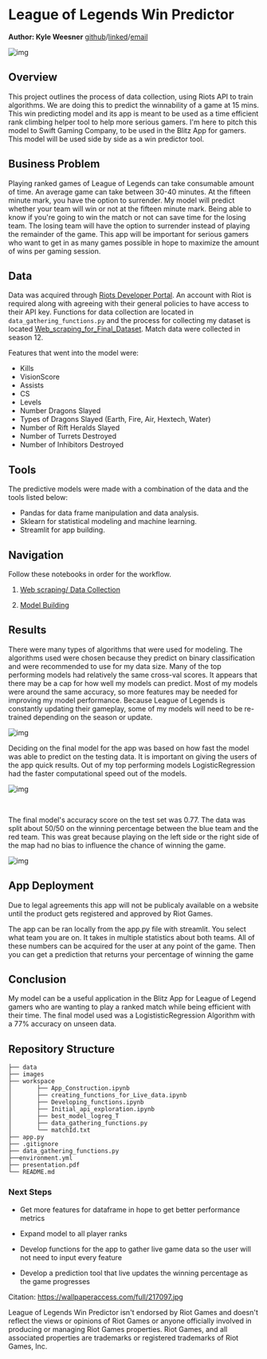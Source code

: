 # League of Legends Win Predictor
 
 
**Author: Kyle Weesner**
[github](https://github.com/KyleWeesner)/[linked](https://www.linkedin.com/in/kyleweesner/)/[email](mailto:weesnerkew@yahoo.com)
 
![img](https://wallpaperaccess.com/full/217097.jpg)


## Overview

This project outlines the process of data collection, using Riots API to train algorithms.  We are doing this to predict the winnability of a game at 15 mins.  This win predicting model and its app is meant to be used as a time efficient rank climbing helper tool to help more serious gamers.  I'm here to pitch this model to Swift Gaming Company, to be used in the Blitz App for gamers.  This model will be used side by side as a win predictor tool.  

## Business Problem

Playing ranked games of League of Legends can take consumable amount of time.  An average game can take between 30-40 minutes.  At the fifteen minute mark, you have the option to surrender.  My model will predict whether your team will win or not at the fifteen minute mark.  Being able to know if you're going to win the match or not can save time for the losing team.  The losing team will have the option to surrender instead of playing the remainder of the game.  This app will be important for serious gamers who want to get in as many games possible in hope to maximize the amount of wins per gaming session.

 
## Data
Data was acquired through [Riots Developer Portal](https://developer.riotgames.com/).  An account with Riot is required along with agreeing with their general policies to have access to their API key.  Functions for data collection are located in `data_gathering_functions.py` and the process for collecting my dataset is located [Web_scraping_for_Final_Dataset](https://github.com/KyleWeesner/Catpstone-exploration/blob/main/Untitled_Folder/Web_scraping_for_Final_Dataset.ipynb). Match data were collected in season 12.

Features that went into the model were:
- Kills
- VisionScore 
- Assists
- CS 
- Levels
- Number Dragons Slayed
- Types of Dragons Slayed (Earth, Fire, Air, Hextech, Water)
- Number of Rift Heralds Slayed
- Number of Turrets Destroyed
- Number of Inhibitors Destroyed

 
## Tools
The predictive models were made with a combination of the data and the tools listed below:
- Pandas for data frame manipulation and data analysis.  
- Sklearn for statistical modeling and machine learning.
- Streamlit for app building.  

## Navigation

Follow these notebooks in order for the workflow.

1. [Web scraping/ Data Collection](https://github.com/KyleWeesner/Catpstone-exploration/blob/main/Web_scraping_for_Final_Dataset.ipynb)

2. [Model Building](https://github.com/KyleWeesner/Catpstone-exploration/blob/main/Modeling.ipynb)



## Results
There were many types of algorithms that were used for modeling.  The algorithms used were chosen because they predict on binary classification and were recommended to use for my data size.  Many of the top performing models had relatively the same cross-val scores.  It appears that there may be a cap for how well my models can predict.  Most of my models were around the same accuracy, so more features may be needed for improving my model performance.  Because League of Legends is constantly updating their gameplay, some of my models will need to be re-trained depending on the season or update. 


![img](./images/model_improvement.jpg)

Deciding on the final model for the app was based on how fast the model was able to predict on the testing data.  It is important on giving the users of the app quick results.  Out of my top performing models LogisticRegression had the faster computational speed out of the models. 

![img](./images/models_prediction_speed.jpg)

&nbsp;


The final model's accuracy score on the test set was 0.77.  The data was split about 50/50 on the winning percentage between the blue team and the red team.  This was great because playing on the left side or the right side of the map had no bias to influence the chance of winning the game.  

![img](./images/confusion_matrix.png)


## App Deployment

Due to legal agreements this app will not be publicaly available on a website until the product gets registered and approved by Riot Games.

The app can be ran locally from the app.py file with streamlit. You select what team you are on.   It takes in multiple statistics about both teams.  All of these numbers can be acquired for the user at any point of the game. Then you can get a prediction that returns your percentage of winning the game



## Conclusion
My model can be a useful application in the Blitz App for League of Legend gamers who are wanting to play a ranked match while being efficient with their time.  The final model used was a LogististicRegression Algorithm with a 77% accuracy on unseen data.


## Repository Structure
```
├── data
├── images
├── workspace
│       ├── App_Construction.ipynb
│       ├── creating_functions_for_Live_data.ipynb
│       ├── Developing_functions.ipynb
│       ├── Initial_api_exploration.ipynb
│       ├── best_model_logreg_T
│       ├── data_gathering_functions.py
│       └── matchId.txt
├── app.py
├── .gitignore
├── data_gathering_functions.py
├──environment.yml
├── presentation.pdf
└── README.md
```
 
### Next Steps

- Get more features for dataframe in hope to get better performance metrics

- Expand model to all player ranks

- Develop functions for the app to gather live game data so the user will not need to input every feature

- Develop a prediction tool that live updates the winning percentage as the game progresses




Citation:
https://wallpaperaccess.com/full/217097.jpg

League of Legends Win Predictor isn't endorsed by Riot Games and doesn't reflect the views or opinions of Riot Games or anyone officially involved in producing or managing Riot Games properties. Riot Games, and all associated properties are trademarks or registered trademarks of Riot Games, Inc.